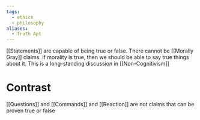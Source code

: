 ```yaml
---
tags:
  - ethics
  - philosophy
aliases:
  - Truth Apt
---
```

[[Statements]] are capable of being true or false.
There cannot be [[Morally Gray]] claims. 
If morality is true, then we should be able to say true things about it.
This is a long-standing discussion in [[Non-Cognitivism]]
# Contrast
[[Questions]] and [[Commands]] and [[Reaction]] are not claims that can be proven true or false
